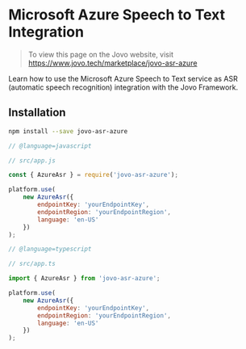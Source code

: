# Microsoft Azure Speech to Text Integration

> To view this page on the Jovo website, visit https://www.jovo.tech/marketplace/jovo-asr-azure

Learn how to use the Microsoft Azure Speech to Text service as ASR (automatic speech recognition) integration with the Jovo Framework.

## Installation

```sh
npm install --save jovo-asr-azure
```

```javascript
// @language=javascript

// src/app.js

const { AzureAsr } = require('jovo-asr-azure');

platform.use(
	new AzureAsr({
		endpointKey: 'yourEndpointKey',
		endpointRegion: 'yourEndpointRegion',
		language: 'en-US'
	})
);

// @language=typescript

// src/app.ts

import { AzureAsr } from 'jovo-asr-azure';

platform.use(
	new AzureAsr({
		endpointKey: 'yourEndpointKey',
		endpointRegion: 'yourEndpointRegion',
		language: 'en-US'
	})
);
```

